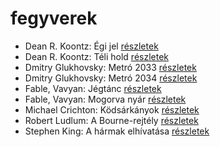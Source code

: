 # fegyverek

- Dean R. Koontz: Égi jel [részletek](_details/Dean%20R.%20Koontz.md#id_1090)
- Dean R. Koontz: Téli hold [részletek](_details/Dean%20R.%20Koontz.md#id_1075)
- Dmitry Glukhovsky: Metró 2033 [részletek](_details/Dmitry%20Glukhovsky.md#id_482)
- Dmitry Glukhovsky: Metró 2034 [részletek](_details/Dmitry%20Glukhovsky.md#id_355)
- Fable, Vavyan: Jégtánc [részletek](_details/Fable%2C%20Vavyan.md#id_1149)
- Fable, Vavyan: Mogorva nyár [részletek](_details/Fable%2C%20Vavyan.md#id_1152)
- Michael Crichton: Ködsárkányok [részletek](_details/Michael%20Crichton.md#id_755)
- Robert Ludlum: A Bourne-rejtély [részletek](_details/Robert%20Ludlum.md#id_30)
- Stephen King: A hármak elhívatása [részletek](_details/Stephen%20King.md#id_540)